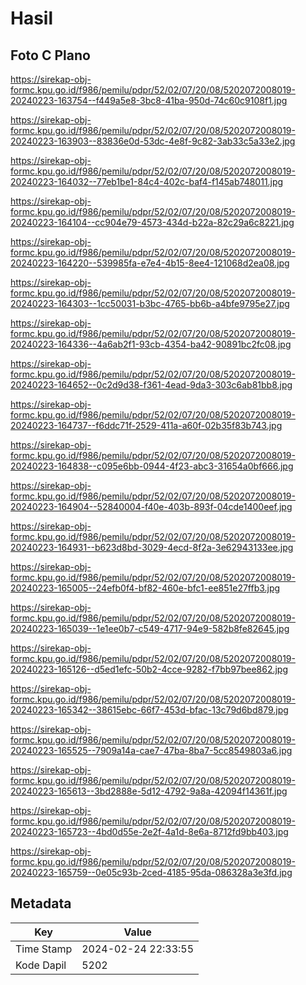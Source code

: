 # Hasil

## Foto C Plano

https://sirekap-obj-formc.kpu.go.id/f986/pemilu/pdpr/52/02/07/20/08/5202072008019-20240223-163754--f449a5e8-3bc8-41ba-950d-74c60c9108f1.jpg

https://sirekap-obj-formc.kpu.go.id/f986/pemilu/pdpr/52/02/07/20/08/5202072008019-20240223-163903--83836e0d-53dc-4e8f-9c82-3ab33c5a33e2.jpg

https://sirekap-obj-formc.kpu.go.id/f986/pemilu/pdpr/52/02/07/20/08/5202072008019-20240223-164032--77eb1be1-84c4-402c-baf4-f145ab748011.jpg

https://sirekap-obj-formc.kpu.go.id/f986/pemilu/pdpr/52/02/07/20/08/5202072008019-20240223-164104--cc904e79-4573-434d-b22a-82c29a6c8221.jpg

https://sirekap-obj-formc.kpu.go.id/f986/pemilu/pdpr/52/02/07/20/08/5202072008019-20240223-164220--539985fa-e7e4-4b15-8ee4-121068d2ea08.jpg

https://sirekap-obj-formc.kpu.go.id/f986/pemilu/pdpr/52/02/07/20/08/5202072008019-20240223-164303--1cc50031-b3bc-4765-bb6b-a4bfe9795e27.jpg

https://sirekap-obj-formc.kpu.go.id/f986/pemilu/pdpr/52/02/07/20/08/5202072008019-20240223-164336--4a6ab2f1-93cb-4354-ba42-90891bc2fc08.jpg

https://sirekap-obj-formc.kpu.go.id/f986/pemilu/pdpr/52/02/07/20/08/5202072008019-20240223-164652--0c2d9d38-f361-4ead-9da3-303c6ab81bb8.jpg

https://sirekap-obj-formc.kpu.go.id/f986/pemilu/pdpr/52/02/07/20/08/5202072008019-20240223-164737--f6ddc71f-2529-411a-a60f-02b35f83b743.jpg

https://sirekap-obj-formc.kpu.go.id/f986/pemilu/pdpr/52/02/07/20/08/5202072008019-20240223-164838--c095e6bb-0944-4f23-abc3-31654a0bf666.jpg

https://sirekap-obj-formc.kpu.go.id/f986/pemilu/pdpr/52/02/07/20/08/5202072008019-20240223-164904--52840004-f40e-403b-893f-04cde1400eef.jpg

https://sirekap-obj-formc.kpu.go.id/f986/pemilu/pdpr/52/02/07/20/08/5202072008019-20240223-164931--b623d8bd-3029-4ecd-8f2a-3e62943133ee.jpg

https://sirekap-obj-formc.kpu.go.id/f986/pemilu/pdpr/52/02/07/20/08/5202072008019-20240223-165005--24efb0f4-bf82-460e-bfc1-ee851e27ffb3.jpg

https://sirekap-obj-formc.kpu.go.id/f986/pemilu/pdpr/52/02/07/20/08/5202072008019-20240223-165039--1e1ee0b7-c549-4717-94e9-582b8fe82645.jpg

https://sirekap-obj-formc.kpu.go.id/f986/pemilu/pdpr/52/02/07/20/08/5202072008019-20240223-165126--d5ed1efc-50b2-4cce-9282-f7bb97bee862.jpg

https://sirekap-obj-formc.kpu.go.id/f986/pemilu/pdpr/52/02/07/20/08/5202072008019-20240223-165342--38615ebc-66f7-453d-bfac-13c79d6bd879.jpg

https://sirekap-obj-formc.kpu.go.id/f986/pemilu/pdpr/52/02/07/20/08/5202072008019-20240223-165525--7909a14a-cae7-47ba-8ba7-5cc8549803a6.jpg

https://sirekap-obj-formc.kpu.go.id/f986/pemilu/pdpr/52/02/07/20/08/5202072008019-20240223-165613--3bd2888e-5d12-4792-9a8a-42094f14361f.jpg

https://sirekap-obj-formc.kpu.go.id/f986/pemilu/pdpr/52/02/07/20/08/5202072008019-20240223-165723--4bd0d55e-2e2f-4a1d-8e6a-8712fd9bb403.jpg

https://sirekap-obj-formc.kpu.go.id/f986/pemilu/pdpr/52/02/07/20/08/5202072008019-20240223-165759--0e05c93b-2ced-4185-95da-086328a3e3fd.jpg


## Metadata

| Key        | Value               |
| ---------- | ------------------- |
| Time Stamp | 2024-02-24 22:33:55 |
| Kode Dapil | 5202                |



